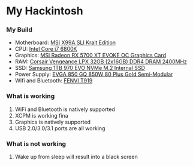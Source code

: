 # My Hackintosh
### My Build
- Motherboard: [MSI X99A SLI Krait Edition](https://www.newegg.com/p/N82E16813130840)
- CPU: [Intel Core i7 6800K](https://www.newegg.com/intel-core-i7-6th-gen-core-i7-6800k/p/N82E16819117649?Description=i7%206800k&cm_re=i7_6800k-_-19-117-649-_-Product)
- Graphics: [MSI Radeon RX 5700 XT EVOKE OC Graphics Card](https://www.bhphotovideo.com/c/product/1506618-REG/msi_radeon_rx_5700_xt.html)
- RAM: [Corsair Vengeance LPX 32GB (2x16GB) DDR4 DRAM 2400MHz](https://www.amazon.com/Corsair-Vengeance-2x16GB-2400MHz-PC4-19200/dp/B0134EU9YA)
- SSD: [Samsung 1TB 970 EVO NVMe M.2 Internal SSD](https://www.bhphotovideo.com/c/product/1398241-REG/samsung_mz_v7e1t0bw_1tb_970_evo_nvme.html)
- Power Supply: [EVGA 850 GQ 850W 80 Plus Gold Semi-Modular](https://www.bhphotovideo.com/c/product/1245813-REG/evga_210_gq_0850_v1_gq_power_supply_850w.html)
- Wifi and Bluetooth: [FENVI T919](https://www.amazon.com/fenvi-Continuity-BCM94360CD-1750Mbps-Beamforming/dp/B07VCCZS54)

### What is working
1. WiFi and Bluetooth is natively supported
2. XCPM is working fina
3. Graphics is natively supported
4. USB 2.0/3.0/3.1 ports are all working

### What is not working
1. Wake up from sleep will result into a black screen